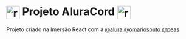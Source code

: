 <h1><img align = "center" src="https://i.imgur.com/YxyiXo4.png" alt="react" width="35" height="35"/> Projeto AluraCord <img align = "center" src="https://i.imgur.com/YxyiXo4.png" alt="react" width="35" height="35"/> </h1>

Projeto criado na Imersão React com a <a href="https://cursos.alura.com.br/loginForm?urlAfterLogin=https://cursos.alura.com.br/dashboard" target="_blank"> @alura </a> 
<a href="https://github.com/omariosouto" target="_blank"> @omariosouto </a>
<a href="https://github.com/peas" target="_blank"> @peas </a>




